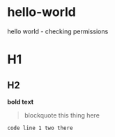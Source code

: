 # hello-world
hello world - checking permissions
# H1
## H2

**bold text**
>blockquote this thing here

`code line 1 two there`
